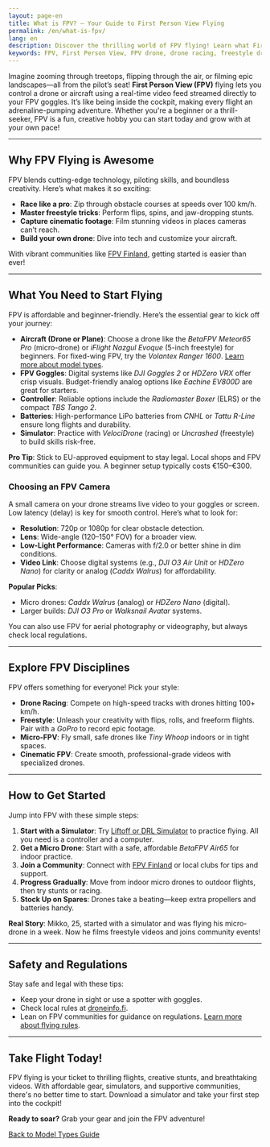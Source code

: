 ```yaml
---
layout: page-en
title: What is FPV? – Your Guide to First Person View Flying
permalink: /en/what-is-fpv/
lang: en
description: Discover the thrilling world of FPV flying! Learn what First Person View is, how to start, explore disciplines like racing, freestyle, and cinematic, and find the right equipment to soar.
keywords: FPV, First Person View, FPV drone, drone racing, freestyle drone, cinematic FPV, micro drone, Tiny Whoop, FPV goggles, FPV simulator, starting FPV, FPV Finland
---
```


Imagine zooming through treetops, flipping through the air, or filming epic landscapes—all from the pilot’s seat! **First Person View (FPV)** flying lets you control a drone or aircraft using a real-time video feed streamed directly to your FPV goggles. It’s like being inside the cockpit, making every flight an adrenaline-pumping adventure. Whether you're a beginner or a thrill-seeker, FPV is a fun, creative hobby you can start today and grow with at your own pace!

---

## Why FPV Flying is Awesome

FPV blends cutting-edge technology, piloting skills, and boundless creativity. Here’s what makes it so exciting:

- **Race like a pro**: Zip through obstacle courses at speeds over 100 km/h.
- **Master freestyle tricks**: Perform flips, spins, and jaw-dropping stunts.
- **Capture cinematic footage**: Film stunning videos in places cameras can’t reach.
- **Build your own drone**: Dive into tech and customize your aircraft.

With vibrant communities like [FPV Finland](https://fpvfinland.fi/), getting started is easier than ever!

---

## What You Need to Start Flying

FPV is affordable and beginner-friendly. Here’s the essential gear to kick off your journey:

- **Aircraft (Drone or Plane)**: Choose a drone like the *BetaFPV Meteor65 Pro* (micro-drone) or *iFlight Nazgul Evoque* (5-inch freestyle) for beginners. For fixed-wing FPV, try the *Volantex Ranger 1600*. [Learn more about model types](/en/model-types/).
- **FPV Goggles**: Digital systems like *DJI Goggles 2* or *HDZero VRX* offer crisp visuals. Budget-friendly analog options like *Eachine EV800D* are great for starters.
- **Controller**: Reliable options include the *Radiomaster Boxer* (ELRS) or the compact *TBS Tango 2*.
- **Batteries**: High-performance LiPo batteries from *CNHL* or *Tattu R-Line* ensure long flights and durability.
- **Simulator**: Practice with *VelociDrone* (racing) or *Uncrashed* (freestyle) to build skills risk-free.

**Pro Tip**: Stick to EU-approved equipment to stay legal. Local shops and FPV communities can guide you. A beginner setup typically costs €150–€300.

### Choosing an FPV Camera

A small camera on your drone streams live video to your goggles or screen. Low latency (delay) is key for smooth control. Here’s what to look for:

- **Resolution**: 720p or 1080p for clear obstacle detection.
- **Lens**: Wide-angle (120–150° FOV) for a broader view.
- **Low-Light Performance**: Cameras with f/2.0 or better shine in dim conditions.
- **Video Link**: Choose digital systems (e.g., *DJI O3 Air Unit* or *HDZero Nano*) for clarity or analog (*Caddx Walrus*) for affordability.

**Popular Picks**: 
- Micro drones: *Caddx Walrus* (analog) or *HDZero Nano* (digital).
- Larger builds: *DJI O3 Pro* or *Walksnail Avatar* systems.

You can also use FPV for aerial photography or videography, but always check local regulations.

---

## Explore FPV Disciplines

FPV offers something for everyone! Pick your style:

- **Drone Racing**: Compete on high-speed tracks with drones hitting 100+ km/h.
- **Freestyle**: Unleash your creativity with flips, rolls, and freeform flights. Pair with a *GoPro* to record epic footage.
- **Micro-FPV**: Fly small, safe drones like *Tiny Whoop* indoors or in tight spaces.
- **Cinematic FPV**: Create smooth, professional-grade videos with specialized drones.

---

## How to Get Started

Jump into FPV with these simple steps:

1. **Start with a Simulator**: Try [Liftoff or DRL Simulator](/en/resources/#simulators) to practice flying. All you need is a controller and a computer.
2. **Get a Micro Drone**: Start with a safe, affordable *BetaFPV Air65* for indoor practice.
3. **Join a Community**: Connect with [FPV Finland](https://fpvfinland.fi/) or local clubs for tips and support.
4. **Progress Gradually**: Move from indoor micro drones to outdoor flights, then try stunts or racing.
5. **Stock Up on Spares**: Drones take a beating—keep extra propellers and batteries handy.

**Real Story**: Mikko, 25, started with a simulator and was flying his micro-drone in a week. Now he films freestyle videos and joins community events!

---

## Safety and Regulations

Stay safe and legal with these tips:

- Keep your drone in sight or use a spotter with goggles.
- Check local rules at [droneinfo.fi](https://droneinfo.fi/en).
- Lean on FPV communities for guidance on regulations. [Learn more about flying rules](/en/rc-airfield/#flight-permits-and-regulations-finland).

---

## Take Flight Today!

FPV flying is your ticket to thrilling flights, creative stunts, and breathtaking videos. With affordable gear, simulators, and supportive communities, there's no better time to start. Download a simulator and take your first step into the cockpit!

**Ready to soar?** Grab your gear and join the FPV adventure!

<div class="button-container">
  <a href="/en/model-types/" class="button-link">Back to Model Types Guide</a>
</div>